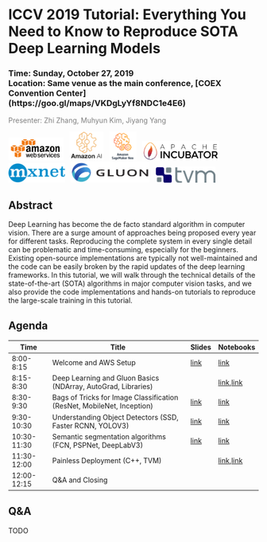 ICCV 2019 Tutorial: Everything You Need to Know to Reproduce SOTA Deep Learning Models
======================================================================================

<h3>Time: Sunday, October 27, 2019<br/>Location: Same venue as the main conference, [COEX Convention Center](https://goo.gl/maps/VKDgLyYf8NDC1e4E6)</h3>

<span style="color:grey">Presenter: Zhi Zhang, Muhyun Kim, Jiyang Yang</span><br/>



<a href="https://aws.amazon.com/"><img src="_static/aws_logo.png" alt="AWS Icon" height="45"></a> &nbsp; <a href="https://aws.amazon.com/"><img src="_static/amazon_ai.png" alt="AmazonAI Icon" height="58"></a> &nbsp; <a href="https://aws.amazon.com/sagemaker/neo/"><img src="_static/neo.png" alt="Neo Icon" height="58"></a> &nbsp; <a href="https://beta.mxnet.io/"><img src="_static/apache_incubator_logo.png" alt="Apache Incubator Icon" height="39"></a> &nbsp; <a href="https://beta.mxnet.io/"><img src="_static/mxnet_logo_2.png" alt="MXNet Icon" height="39"></a> &nbsp; <a href="https://gluon-nlp.mxnet.io/"><img src="_static/gluon_logo_horizontal_small.png" alt="Gluon Icon" height="42"></a> &nbsp; <a href="http://tvm.ai"><img src="_static/tvm.png" alt="TVM Icon" height="32"></a>

Abstract
--------

Deep Learning has become the de facto standard algorithm in computer vision. There are a surge amount of approaches being proposed every year for different tasks. Reproducing the complete system in every single detail can be problematic and time-consuming, especially for the beginners. Existing open-source implementations are typically not well-maintained and the code can be easily broken by the rapid updates of the deep learning frameworks. In this tutorial, we will walk through the technical details of the state-of-the-art (SOTA) algorithms in major computer vision tasks, and we also provide the code implementations and hands-on tutorials to reproduce the large-scale training in this tutorial.

Agenda
------

| Time        | Title                                                                  | Slides    | Notebooks  |
|-------------|------------------------------------------------------------------------|-----------|------------|
| 8:00-8:15   | Welcome and AWS Setup                                                  | [link][0] | [link][01] |
| 8:15-8:30   | Deep Learning and Gluon Basics (NDArray, AutoGrad, Libraries)          |           | [link][11],[link][12] |
| 8:30-9:30   | Bags of Tricks for Image Classification (ResNet, MobileNet, Inception) | [link][2] | [link][21] |
| 9:30-10:30  | Understanding Object Detectors (SSD, Faster RCNN, YOLOV3)              | [link][3] | [link][31] |
| 10:30-11:30 | Semantic segmentation algorithms (FCN, PSPNet, DeepLabV3)              | [link][4] | [link][41] |
| 11:30-12:00 | Painless Deployment (C++, TVM)                                         |           | [link][51],[link][52] |
| 12:00-12:15 | Q&A and Closing                                                        |           |            |

Q&A
---

TODO

[0]: https://github.com/zhreshold/ICCV19-GluonCV/blob/master/slides/GluonCV.pptx
[2]: https://github.com/zhreshold/ICCV19-GluonCV/blob/master/slides/Classification.pptx
[3]: https://github.com/zhreshold/ICCV19-GluonCV/blob/master/slides/Detection.pptx
[4]: https://github.com/zhreshold/ICCV19-GluonCV/blob/master/slides/Segmentation.pptx

[01]: https://github.com/zhreshold/ICCV19-GluonCV/blob/master/00_setup/use_aws.ipynb
[11]: https://github.com/zhreshold/ICCV19-GluonCV/blob/master/01_basics/autograd.ipynb
[12]: https://github.com/zhreshold/ICCV19-GluonCV/blob/master/01_basics/ndarray.ipynb
[21]: https://github.com/zhreshold/ICCV19-GluonCV/blob/master/02_classification/ImageClassification.ipynb
[31]: https://github.com/zhreshold/ICCV19-GluonCV/blob/master/03_detection/ObjectDetection.ipynb
[41]: https://github.com/zhreshold/ICCV19-GluonCV/blob/master/04_segmentation/SemanticSegmentation.ipynb
[51]: https://github.com/zhreshold/ICCV19-GluonCV/blob/master/05_deployment/export_network.ipynb
[52]: https://github.com/zhreshold/ICCV19-GluonCV/blob/master/05_deployment/cpp_inference.ipynb
